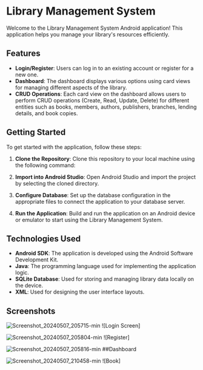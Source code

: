 # Library Management System

Welcome to the Library Management System Android application! This application helps you manage your library's resources efficiently.

## Features

- **Login/Register**: Users can log in to an existing account or register for a new one.
- **Dashboard**: The dashboard displays various options using card views for managing different aspects of the library.
- **CRUD Operations**: Each card view on the dashboard allows users to perform CRUD operations (Create, Read, Update, Delete) for different entities such as books, members, authors, publishers, branches, lending details, and book copies.

## Getting Started

To get started with the application, follow these steps:

1. **Clone the Repository**: Clone this repository to your local machine using the following command:

2. **Import into Android Studio**: Open Android Studio and import the project by selecting the cloned directory.

3. **Configure Database**: Set up the database configuration in the appropriate files to connect the application to your database server.

4. **Run the Application**: Build and run the application on an Android device or emulator to start using the Library Management System.

## Technologies Used

- **Android SDK**: The application is developed using the Android Software Development Kit.
- **Java**: The programming language used for implementing the application logic.
- **SQLite Database**: Used for storing and managing library data locally on the device.
- **XML**: Used for designing the user interface layouts.

## Screenshots


![Screenshot_20240507_205715-min](https://github.com/nusrathnuha-io/Library-Management/assets/136910478/e9780a91-0bf9-4dfd-a62b-56f03504115e)
![Login Screen]

![Screenshot_20240507_205804-min](https://github.com/nusrathnuha-io/Library-Management/assets/136910478/d366a558-83e8-4e61-93e2-e7857751bfc4)
![Register]

![Screenshot_20240507_205816-min](https://github.com/nusrathnuha-io/Library-Management/assets/136910478/d06b60c0-ea64-409b-8d89-901f215548fa)
##Dashboard

![Screenshot_20240507_210458-min](https://github.com/nusrathnuha-io/Library-Management/assets/136910478/361c0ef9-22e5-4ad1-875e-a15e97666ce0)
![Book]



